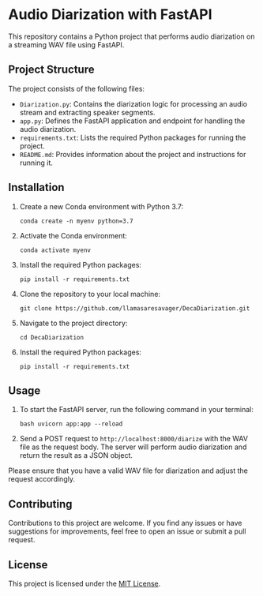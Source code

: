 # Audio Diarization with FastAPI

This repository contains a Python project that performs audio diarization on a streaming WAV file using FastAPI.

## Project Structure

The project consists of the following files:

- `Diarization.py`: Contains the diarization logic for processing an audio stream and extracting speaker segments.
- `app.py`: Defines the FastAPI application and endpoint for handling the audio diarization.
- `requirements.txt`: Lists the required Python packages for running the project.
- `README.md`: Provides information about the project and instructions for running it.

## Installation

1. Create a new Conda environment with Python 3.7:

    ```conda create -n myenv python=3.7```


2. Activate the Conda environment:

    ```conda activate myenv```


3. Install the required Python packages:

    ```pip install -r requirements.txt```

4. Clone the repository to your local machine:

    ```git clone https://github.com/llamasaresavager/DecaDiarization.git```

5. Navigate to the project directory:

    ```cd DecaDiarization```

6. Install the required Python packages:

    ```pip install -r requirements.txt```


## Usage

1. To start the FastAPI server, run the following command in your terminal:

    ```bash uvicorn app:app --reload ```


2. Send a POST request to `http://localhost:8000/diarize` with the WAV file as the request body. The server will perform audio diarization and return the result as a JSON object.

Please ensure that you have a valid WAV file for diarization and adjust the request accordingly.

## Contributing

Contributions to this project are welcome. If you find any issues or have suggestions for improvements, feel free to open an issue or submit a pull request.

## License

This project is licensed under the [MIT License](LICENSE).
